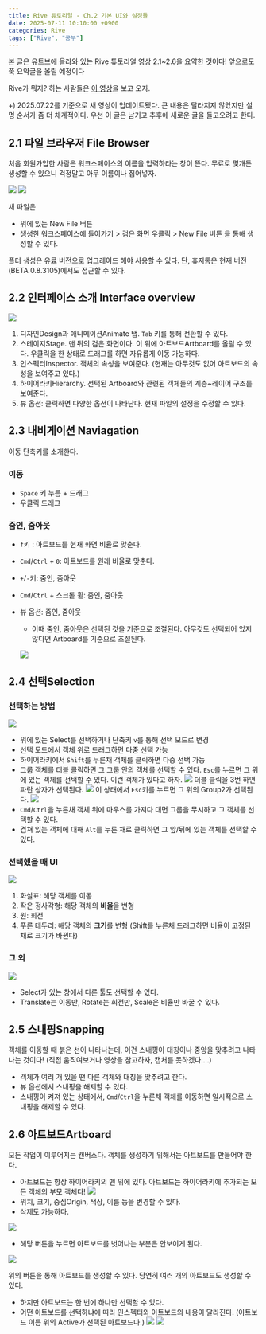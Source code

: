 ```yaml
---
title: Rive 튜토리얼 - Ch.2 기본 UI와 설정들
date: 2025-07-11 10:10:00 +0900
categories: Rive
tags: ["Rive", "공부"]
---
```


본 글은 유트브에 올라와 있는 Rive 튜토리얼 영상 2.1~2.6을 요약한 것이다! 앞으로도 쭉 요약글을 올릴 예정이다 

Rive가 뭐지? 하는 사람들은 [이 영상](https://youtu.be/UNPgrK-qtsA?si=oumKMDgkhqbJix_d)을 보고 오자.

+) 2025.07.22를 기준으로 새 영상이 업데이트됐다. 큰 내용은 달라지지 않았지만 설명 순서가 좀 더 체계적이다. 우선 이 글은 남기고 추후에 새로운 글을 들고오려고 한다.

## 2.1 파일 브라우저 File Browser
처음 회원가입한 사람은 워크스페이스의 이름을 입력하라는 창이 뜬다. 무료로 몇개든 생성할 수 있으니 걱정말고 아무 이름이나 집어넣자.

![](img/rive_ch2/rive_first_page.jpg)
![](img/rive_ch2/rive_workspace.png)

새 파일은 
- 위에 있는 New File 버튼
- 생성한 워크스페이스에 들어가기 > 검은 화면 우클릭 > New File 버튼
을 통해 생성할 수 있다.

폴더 생성은 유료 버전으로 업그레이드 해야 사용할 수 있다. 단, 휴지통은 현재 버전(BETA 0.8.3105)에서도 접근할 수 있다.

## 2.2 인터페이스 소개 Interface overview
![](img/rive_ch2/rive_interface_overview.jpg)
1. 디자인Design과 애니메이션Animate 탭. `Tab` 키를 통해 전환할 수 있다.
2. 스테이지Stage. 맨 뒤의 검은 화면이다. 이 위에 아트보드Artboard를 올릴 수 있다. 우클릭을 한 상태로 드래그를 하면 자유롭게 이동 가능하다.
3. 인스펙터Inspector. 객체의 속성을 보여준다. (현재는 아무것도 없어 아트보드의 속성을 보여주고 있다.)
4. 하이어라키Hierarchy. 선택된 Artboard와 관련된 객체들의 계층~레이어 구조를 보여준다.
5. 뷰 옵션: 클릭하면 다양한 옵션이 나타난다. 현재 파일의 설정을 수정할 수 있다.

## 2.3 내비게이션 Naviagation
이동 단축키를 소개한다.
### 이동
- `Space` 키 누름 + 드래그
- 우클릭 드래그

### 줌인, 줌아웃
- `f`키 : 아트보드를 현재 화면 비율로 맞춘다.
- `Cmd`/`Ctrl` + `0`: 아트보드를 원래 비율로 맞춘다.
- `+`/`-`키: 줌인, 줌아웃
- `Cmd`/`Ctrl` + 스크롤 휠: 줌인, 줌아웃
- 뷰 옵션: 줌인, 줌아웃
  - 이때 줌인, 줌아웃은 선택된 것을 기준으로 조절된다. 아무것도 선택되어 었지 않다면 Artboard를 기준으로 조절된다.

  ![](img/rive_ch2/rive_view_option.png)

## 2.4 선택Selection
### 선택하는 방법
![](img/rive_ch2/rive_select.png)
- 위에 있는 Select를 선택하거나 단축키 `v`를 통해 선택 모드로 변경
- 선택 모드에서 객체 위로 드래그하면 다중 선택 가능
- 하이어라키에서 `Shift`를 누른채 객체를 클릭하면 다중 선택 가능
- 그룹 객체를 더블 클릭하면 그 그룹 안의 객체를 선택할 수 있다. `Esc`를 누르면 그 위에 있는 객체를 선택할 수 있다.
  이런 객체가 있다고 하자.
  ![](img/rive_ch2/rive_select_ex1.png)
  더블 클릭을 3번 하면 파란 상자가 선택된다.
  ![](img/rive_ch2/rive_select_ex2.png)
  이 상태에서 `Esc`키를 누르면 그 위의 Group2가 선택된다.
  ![](img/rive_ch2/rive_select_ex3.png)
- `Cmd`/`Ctrl`을 누른채 객체 위에 마우스를 가져다 대면 그룹을 무시하고 그 객체를 선택할 수 있다.
- 겹쳐 있는 객체에 대해 `Alt`를 누른 채로 클릭하면 그 앞/뒤에 있는 객체를 선택할 수 있다.

### 선택했을 때 UI
![](img/rive_ch2/rive_interface_select.jpg)
1. 화살표: 해당 객체를 이동
2. 작은 정사각형: 해당 객체의 **비율**을 변형
3. 원: 회전
4. 푸른 테두리: 해당 객체의 **크기**를 변형 (Shift를 누른채 드래그하면 비율이 고정된 채로 크기가 바뀐다)

### 그 외
![](img/rive_ch2/rive_select.png)
- Select가 있는 창에서 다른 툴도 선택할 수 있다.
- Translate는 이동만, Rotate는 회전만, Scale은 비율만 바꿀 수 있다.

## 2.5 스내핑Snapping
객체를 이동할 때 붉은 선이 나타나는데, 이건 스내핑이 대칭이나 중앙을 맞추려고 나타나는 것이다! (직접 움직여보거나 영상을 참고하자, 캡처를 못하겠다....)
- 객체가 여러 개 있을 땐 다른 객체와 대칭을 맞추려고 한다.
- 뷰 옵션에서 스내핑을 해제할 수 있다.
- 스내핑이 켜져 있는 상태에서, `Cmd`/`Ctrl`을 누른채 객체를 이동하면 일시적으로 스내핑을 해제할 수 있다.

## 2.6 아트보드Artboard
모든 작업이 이루어지는 캔버스다. 객체를 생성하기 위해서는 아트보드를 만들어야 한다.
- 아트보드는 항상 하이어라키의 맨 위에 있다. 아트보드는 하이어라키에 추가되는 모든 객체의 부모 객체다!
![](img/rive_ch2/rive_artboard.png)
- 위치, 크기, 중심Origin, 색상, 이름 등을 변경할 수 있다.
- 삭제도 가능하다.

![](img/rive_ch2/rive_artboard_clip.jpg)
- 해당 버튼을 누르면 아트보드를 벗어나는 부분은 안보이게 된다.

![](img/rive_ch2/rive_create_artboard.png)

위의 버튼을 통해 아트보드를 생성할 수 있다. 당연히 여러 개의 아트보드도 생성할 수 있다.
- 하지만 아트보드는 한 번에 하나만 선택할 수 있다.
- 어떤 아트보드를 선택하냐에 따라 인스펙터와 아트보드의 내용이 달라진다. (아트보드 이름 위의 Active가 선택된 아트보드다.)
  ![](img/rive_ch2/rive_artboard1_selected.png)
  ![](img/rive_ch2/rive_artboard2_selected.png)
